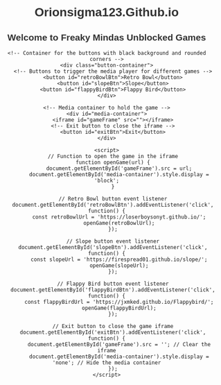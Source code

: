 <!DOCTYPE html>
<html lang="en">
<head>
    <meta charset="UTF-8">
    <meta name="viewport" content="width=device-width, initial-scale=1.0">
    <title>Orionsigma123.Github.io</title>
    <style>
        /* Optional: Style the heading, button, and media container */
        body {
            font-family: Arial, sans-serif;
            text-align: center;
            margin-top: 50px;
        }
        h1, h2 {
            color: #333;
        }
        /* Style for the button container */
        .button-container {
            background-color: #000; /* Black background */
            padding: 20px;
            border-radius: 15px; /* Smooth rounded corners */
            display: inline-block; /* Ensures the rectangle wraps tightly around buttons */
            margin-top: 20px;
        }
        button {
            padding: 10px 20px;
            font-size: 16px;
            background-color: #28a745;
            color: white;
            border: none;
            cursor: pointer;
            border-radius: 5px;
            margin: 10px;
        }
        button:hover {
            background-color: #218838;
        }
        #media-container {
            display: none; /* Hidden by default */
            margin-top: 20px;
        }
        iframe {
            width: 100%;
            height: 500px;
            border: none;
        }
        #exitBtn {
            margin-top: 10px;
            background-color: #dc3545;
            color: white;
        }
        #exitBtn:hover {
            background-color: #c82333;
        }
    </style>
</head>
<body>
    <h1>Orionsigma123.Github.io</h1>
    <h2>Welcome to Freaky Mindas Unblocked Games</h2>

    <!-- Container for the buttons with black background and rounded corners -->
    <div class="button-container">
        <!-- Buttons to trigger the media player for different games -->
        <button id="retroBowlBtn">Retro Bowl</button>
        <button id="slopeBtn">Slope</button>
        <button id="flappyBirdBtn">Flappy Bird</button>
    </div>
    
    <!-- Media container to hold the game -->
    <div id="media-container">
        <iframe id="gameFrame" src=""></iframe>
        <!-- Exit button to close the iframe -->
        <button id="exitBtn">Exit</button>
    </div>

    <script>
        // Function to open the game in the iframe
        function openGame(url) {
            document.getElementById('gameFrame').src = url;
            document.getElementById('media-container').style.display = 'block';
        }

        // Retro Bowl button event listener
        document.getElementById('retroBowlBtn').addEventListener('click', function() {
            const retroBowlUrl = 'https://loserboysonyt.github.io/';
            openGame(retroBowlUrl);
        });

        // Slope button event listener
        document.getElementById('slopeBtn').addEventListener('click', function() {
            const slopeUrl = 'https://firespread01.github.io/slope/';
            openGame(slopeUrl);
        });

        // Flappy Bird button event listener
        document.getElementById('flappyBirdBtn').addEventListener('click', function() {
            const flappyBirdUrl = 'https://jxmked.github.io/Flappybird/';
            openGame(flappyBirdUrl);
        });

        // Exit button to close the game iframe
        document.getElementById('exitBtn').addEventListener('click', function() {
            document.getElementById('gameFrame').src = ''; // Clear the iframe
            document.getElementById('media-container').style.display = 'none'; // Hide the media container
        });
    </script>
</body>
</html>

